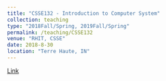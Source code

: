 ```yaml
---
title: "CSSE132 - Introduction to Computer System"
collection: teaching
type: "2018Fall/Spring, 2019Fall/Spring"
permalink: /teaching/CSSE132
venue: "RHIT, CSSE"
date: 2018-8-30
location: "Terre Haute, IN"
---
```

[Link](https://www.rose-hulman.edu/class/csse/csse132/)

